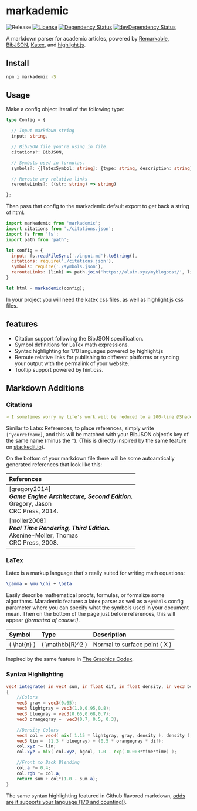 # markademic

![Release][release-img]
[![License][license-img]][license-url]
[![Dependency Status][david-img]][david-url]
[![devDependency Status][david-dev-img]][david-dev-url]

A markdown parser for academic articles, powered by [Remarkable](https://github.com/jonschlinkert/remarkable), [BibJSON](http://okfnlabs.org/bibjson/), [Katex](https://khan.github.io/KaTeX/), and [highlight.js](http://highlightjs.org).

## Install

```bash
npm i markademic -S
```

## Usage

Make a config object literal of the following type:

```ts
type Config = {

  // Input markdown string
  input: string,

  // BibJSON file you're using in file.
  citations?: BibJSON,

  // Symbols used in formulas.
  symbols?: {[latexSymbol: string]: {type: string, description: string}},

  // Reroute any relative links
  rerouteLinks?: ((str: string) => string)

};
```

Then pass that config to the markademic default export to get back a string of html.

```js
import markademic from 'markademic';
import citations from './citations.json';
import fs from 'fs';
import path from 'path';

let config = {
  input: fs.readFileSync('./input.md').toString(),
  citations: require('./citations.json'),
  symbols: require('./symbols.json'),
  rerouteLinks: (link) => path.join('https://alain.xyz/myblogpost/', link)
}

let html = markademic(config);
```

In your project you will need the katex css files, as well as highlight.js css files. 

## features

- Citation support following the BibJSON specification.
- Symbol definitions for LaTex math expressions.
- Syntax highlighting for 170 languages powered by highlight.js
- Reroute relative links for publishing to different platforms or syncing your output with the permalink of your website.
- Tooltip support powered by hint.css.

## Markdown Additions

### Citations

```markdown
> I sometimes worry my life's work will be reduced to a 200-line @Shadertoy submission.[^timsweeny]
```

Similar to Latex References, to place references, simply write `[^yourrefname]`, and this will be matched with your BibJSON object's key of the same name (minus the `^`). (This is directly inspired by the same feature on [stackedit.io](https://stackedit.io)).

On the bottom of your markdown file there will be some autoamtically generated references that look like this:

| References     |
|:---------------|
| [gregory2014]<br>**_Game Engine Architecture, Second Edition._**<br>Gregory, Jason<br>CRC Press, 2014. |
| [moller2008]<br>**_Real Time Rendering, Third Edition._**<br>Akenine-Moller, Thomas<br>CRC Press, 2008. |

### LaTex

Latex is a markup language that's really suited for writing math equations:

```tex
\gamma = \mu \chi + \beta
```

Easily describe mathematical proofs, formulas, or formalize some algorithms. Marademic features a latex parser as well as a `symbols` config parameter where you can specify what the symbols used in your document mean. Then on the bottom of the page just before references, this will appear *(formatted of course!)*.

| Symbol        | Type               | Description                     |
|:--------------|:-------------------|:--------------------------------|
| \( \hat{n} \) | \( \mathbb{R}^2 \) | Normal to surface point \( X \) |

Inspired by the same feature in [The Graphics Codex](http://grahpicscodex.com).

### Syntax Highlighting

```glsl
vec4 integrate( in vec4 sum, in float dif, in float density, in vec3 bgcol, in float time )
{
    //Colors
    vec3 gray = vec3(0.65);
    vec3 lightgray = vec3(1.0,0.95,0.8);
    vec3 bluegray = vec3(0.65,0.68,0.7);
    vec3 orangegray =  vec3(0.7, 0.5, 0.3);

    //Density Colors
    vec4 col = vec4( mix( 1.15 * lightgray, gray, density ), density );
    vec3 lin =  (1.3 * bluegray) + (0.5 * orangegray * dif);
    col.xyz *= lin;
    col.xyz = mix( col.xyz, bgcol, 1.0 - exp(-0.003*time*time) );

    //Front to Back Blending
    col.a *= 0.4;
    col.rgb *= col.a;
    return sum + col*(1.0 - sum.a);
}
```

The same syntax highlighting featured in Github flavored markdown, [odds are it supports your language (170 and counting!)](https://highlightjs.org/static/demo/).

[cover-img]: assets/cover.gif
[cover-url]: http://codepen.io/alaingalvan/details/EgjbKP/
[release-img]: https://img.shields.io/badge/release-0.1.0-4dbfcc.svg?style=flat-square
[license-img]: http://img.shields.io/:license-mit-blue.svg?style=flat-square
[license-url]: https://opensource.org/licenses/MIT
[david-url]: https://david-dm.org/stelatech/markademic
[david-img]: https://david-dm.org/stelatech/markademic.svg?style=flat-square
[david-dev-url]: https://david-dm.org/stelatech/markademic#info=devDependencies
[david-dev-img]: https://david-dm.org/stelatech/markademic/dev-status.svg?style=flat-square
[travis-img]: https://img.shields.io/travis/stelatech/markademic.svg?style=flat-square
[travis-url]:https://travis-ci.org/stelatech/markademic
[codecov-img]:https://img.shields.io/codecov/c/github/stelatech/markademic.svg?style=flat-square
[codecov-url]: https://codecov.io/gh/stelatech/markademic
[npm-img]: https://img.shields.io/npm/v/markademic.svg?style=flat-square
[npm-url]: http://npm.im/markademic
[npm-download-img]: https://img.shields.io/npm/dm/markademic.svg?style=flat-square
